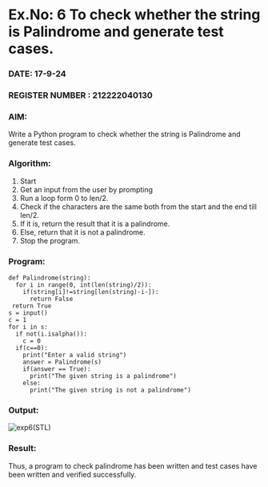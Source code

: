 # Ex.No: 6 To check whether the string is Palindrome and generate test cases.

### DATE: 17-9-24                                                                           
### REGISTER NUMBER : 212222040130
### AIM: 
Write a Python program to check whether the string is Palindrome and generate test cases. 
### Algorithm:
1. Start
2. Get an input from the user by prompting 
3. Run a loop form 0 to len/2.
4. Check if the characters are the same both from the start and the end till len/2. 
5. If it is, return the result that it is a palindrome.
6. Else, return that it is not a palindrome. 
7. Stop the program.
### Program:
```
def Palindrome(string): 
  for i in range(0, int(len(string)/2)): 
    if(string[i]!=string[len(string)-i-]): 
      return False 
 return True 
s = input() 
c = 1 
for i in s: 
  if not(i.isalpha()): 
    c = 0 
  if(c==0): 
    print("Enter a valid string") 
    answer = Palindrome(s) 
    if(answer == True): 
      print("The given string is a palindrome") 
    else: 
      print("The given string is not a palindrome")
```


### Output:

![exp6(STL)](https://github.com/user-attachments/assets/870510f7-9dfb-44b1-bf70-d5257d83608c)


### Result:
Thus, a program to check palindrome has been written and test cases have been written and verified successfully.
